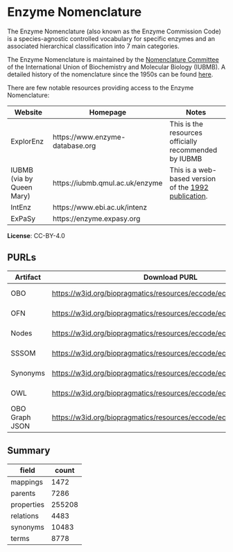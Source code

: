 # Enzyme Nomenclature

The Enzyme Nomenclature (also known as the Enzyme Commission Code) is a species-agnostic controlled vocabulary for specific enzymes and an associated hierarchical classification into 7 main categories.

The Enzyme Nomenclature is maintained by the [Nomenclature Committee](https://iubmb.org/about/committees/nomenclature-committee/) of the International Union of Biochemistry and Molecular Biology (IUBMB). A detailed history of the nomenclature since the 1950s can be found [here](https://iubmb.qmul.ac.uk/enzyme/history.html).

There are few notable resources providing access to the Enzyme Nomenclature:

<table class="table table-striped"><thead><tr><th>Website</td><th>Homepage</td><th>Notes</td></tr></thead><tbody><tr><td>ExplorEnz</td><td>https://www.enzyme-database.org</td><td>This is the resources officially recommended by IUBMB</td></tr><tr><td>IUBMB (via by Queen Mary)</td><td>https://iubmb.qmul.ac.uk/enzyme</td><td>This is a web-based version of the <a href="https://archive.org/details/enzymenomenclatu0000inte_d6c2">1992 publication</a>.</td></tr><tr><td>IntEnz</td><td>https://www.ebi.ac.uk/intenz</td><td></td></tr><tr><td>ExPaSy</td><td>https://enzyme.expasy.org</td><td></td></tr></tbody></table>

**License**: CC-BY-4.0

## PURLs

| Artifact       | Download PURL                                                       | Latest Versioned Download PURL                                                 |
|----------------|---------------------------------------------------------------------|--------------------------------------------------------------------------------|
| OBO            | https://w3id.org/biopragmatics/resources/eccode/eccode.obo          | https://w3id.org/biopragmatics/resources/eccode/2024-11-27/eccode.obo          |
| OFN            | https://w3id.org/biopragmatics/resources/eccode/eccode.ofn          | https://w3id.org/biopragmatics/resources/eccode/2024-11-27/eccode.ofn          |
| Nodes          | https://w3id.org/biopragmatics/resources/eccode/eccode.tsv          | https://w3id.org/biopragmatics/resources/eccode/2024-11-27/eccode.tsv          |
| SSSOM          | https://w3id.org/biopragmatics/resources/eccode/eccode.sssom.tsv    | https://w3id.org/biopragmatics/resources/eccode/2024-11-27/eccode.sssom.tsv    |
| Synonyms       | https://w3id.org/biopragmatics/resources/eccode/eccode.synonyms.tsv | https://w3id.org/biopragmatics/resources/eccode/2024-11-27/eccode.synonyms.tsv |
| OWL            | https://w3id.org/biopragmatics/resources/eccode/eccode.owl          | https://w3id.org/biopragmatics/resources/eccode/2024-11-27/eccode.owl          |
| OBO Graph JSON | https://w3id.org/biopragmatics/resources/eccode/eccode.json         | https://w3id.org/biopragmatics/resources/eccode/2024-11-27/eccode.json         |

## Summary

| field      |   count |
|------------|---------|
| mappings   |    1472 |
| parents    |    7286 |
| properties |  255208 |
| relations  |    4483 |
| synonyms   |   10483 |
| terms      |    8778 |
